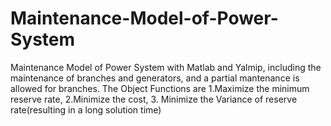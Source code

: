 # Maintenance-Model-of-Power-System
Maintenance Model of Power System with Matlab and Yalmip, including the maintenance of  branches and generators, and a partial mantenance is allowed for branches. The Object Functions are 1.Maximize the minimum reserve rate, 2.Minimize the cost, 3. Minimize the Variance of reserve rate(resulting in a long solution time)
